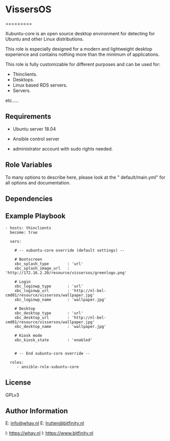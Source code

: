 # VissersOS

========= 

Xubuntu-core is an open source desktop environment for 
detecting for Ubuntu and other Linux distributions.

This role is especially designed for a modern and lightweight 
desktop experience and contains nothing more than the minimum
of applications.

This role is fully customizable for different purposes 
and can be used for:
- Thinclients.
- Desktops.
- Linux based RDS servers.
- Servers.

etc.....


Requirements
------------

* Ubuntu server 18.04
* Ansible control server

* administrator account with sudo rights needed.


Role Variables
--------------

To many options to describe here, please look at
the " default/main.yml" for all options and documentation.

Dependencies
------------


Example Playbook
----------------

    - hosts: thinclients
      become: true

      vars:

        # -- xubuntu-core override (default settings) --
        
        # Bootscreen
        xbc_splash_type        : 'url'
        xbc_splash_image_url   : 'http://172.16.2.20/resource/vissersos/greenlogo.png'

        # Login 
        xbc_loginwp_type       : 'url'
        xbc_loginwp_url        : 'http://nl-bel-cmd01/resource/vissersos/wallpaper.jpg'
        xbc_loginwp_name       : 'wallpaper.jpg'

        # Desktop
        xbc_desktop_type       : 'url'
        xbc_desktop_url        : 'http://nl-bel-cmd01/resource/vissersos/wallpaper.jpg'
        xbc_desktop_name       : 'wallpaper.jpg'

        # Kiosk mode
        xbc_kiosk_state        : 'enabled'
      

        # -- End xubuntu-core override --

      roles:
         - ansible-role-xubuntu-core


License
-------

GPLv3

Author Information
------------------

E: info@whay.nl
E: lrutten@bitfinity.nl

I: https://whay.nl
I: https://www.bitfinity.nl
